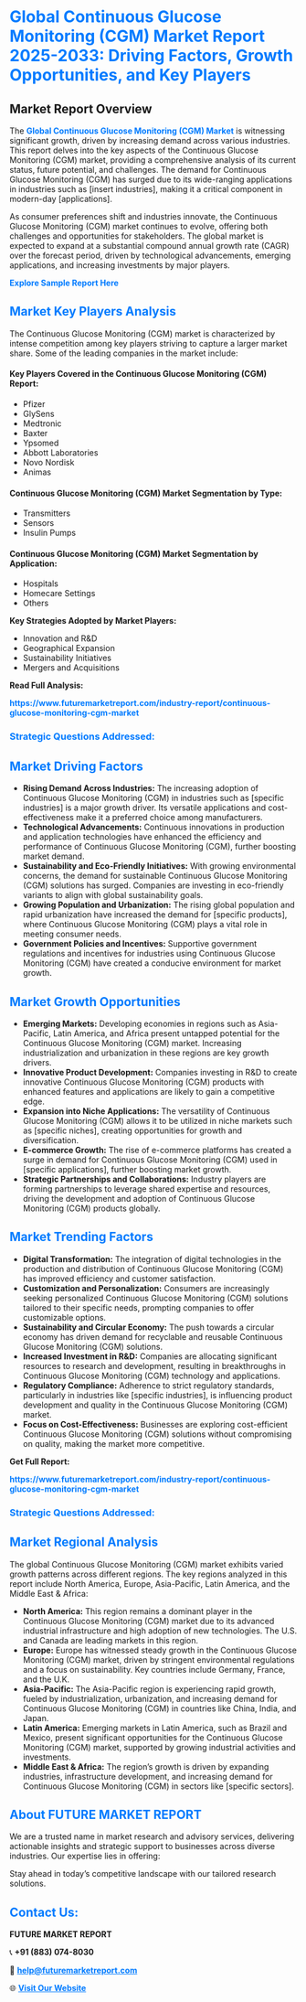 <h1 style="color: #007BFF;">Global Continuous Glucose Monitoring (CGM) Market Report 2025-2033: Driving Factors, Growth Opportunities, and Key Players</h1>

<section id="overview">
<h2>Market Report Overview</h2>
<p>The <a href="https://www.futuremarketreport.com/industry-report/continuous-glucose-monitoring-cgm-market" style="color: #007BFF; text-decoration: none;"><strong>Global Continuous Glucose Monitoring (CGM) Market</strong></a> is witnessing significant growth, driven by increasing demand across various industries. This report delves into the key aspects of the Continuous Glucose Monitoring (CGM) market, providing a comprehensive analysis of its current status, future potential, and challenges. The demand for Continuous Glucose Monitoring (CGM) has surged due to its wide-ranging applications in industries such as [insert industries], making it a critical component in modern-day [applications].</p>
<p>As consumer preferences shift and industries innovate, the Continuous Glucose Monitoring (CGM) market continues to evolve, offering both challenges and opportunities for stakeholders. The global market is expected to expand at a substantial compound annual growth rate (CAGR) over the forecast period, driven by technological advancements, emerging applications, and increasing investments by major players.</p>
</section>

<section id="overview">
<p><a href="https://www.futuremarketreport.com/request-sample/reportId=77173" style="color: #007BFF; text-decoration: none;"><strong>Explore Sample Report Here</strong></a></p>
</section>

<section id="key-players">
<h2 style="color: #007BFF;">Market Key Players Analysis</h2>
<p>The Continuous Glucose Monitoring (CGM) market is characterized by intense competition among key players striving to capture a larger market share. Some of the leading companies in the market include:</p>
<h4>Key Players Covered in the Continuous Glucose Monitoring (CGM) Report:</h4>
<ul><li>Pfizer</li><li>GlySens</li><li>Medtronic</li><li>Baxter</li><li>Ypsomed</li><li>Abbott Laboratories</li><li>Novo Nordisk</li><li>Animas</li></ul>
<h4>Continuous Glucose Monitoring (CGM) Market Segmentation by Type:</h4>
<ul><li>Transmitters</li><li>Sensors</li><li>Insulin Pumps</li></ul>

<h4>Continuous Glucose Monitoring (CGM) Market Segmentation by Application:</h4>
<ul><li>Hospitals</li><li>Homecare Settings</li><li>Others</li></ul>
<p><strong>Key Strategies Adopted by Market Players:</strong></p>
<ul>
<li>Innovation and R&D</li>
<li>Geographical Expansion</li>
<li>Sustainability Initiatives</li>
<li>Mergers and Acquisitions</li>
</ul>
</section>

<section>
<p><strong>Read Full Analysis: </strong></p><a href="https://www.futuremarketreport.com/industry-report/continuous-glucose-monitoring-cgm-market" style="color: #007BFF; text-decoration: none;"><strong>https://www.futuremarketreport.com/industry-report/continuous-glucose-monitoring-cgm-market</strong></a>
<h3 style="color: #007BFF;">Strategic Questions Addressed:</h3>
</section>

<section id="driving-factors">
<h2 style="color: #007BFF;">Market Driving Factors</h2>
<ul>
<li><strong>Rising Demand Across Industries:</strong> The increasing adoption of Continuous Glucose Monitoring (CGM) in industries such as [specific industries] is a major growth driver. Its versatile applications and cost-effectiveness make it a preferred choice among manufacturers.</li>
<li><strong>Technological Advancements:</strong> Continuous innovations in production and application technologies have enhanced the efficiency and performance of Continuous Glucose Monitoring (CGM), further boosting market demand.</li>
<li><strong>Sustainability and Eco-Friendly Initiatives:</strong> With growing environmental concerns, the demand for sustainable Continuous Glucose Monitoring (CGM) solutions has surged. Companies are investing in eco-friendly variants to align with global sustainability goals.</li>
<li><strong>Growing Population and Urbanization:</strong> The rising global population and rapid urbanization have increased the demand for [specific products], where Continuous Glucose Monitoring (CGM) plays a vital role in meeting consumer needs.</li>
<li><strong>Government Policies and Incentives:</strong> Supportive government regulations and incentives for industries using Continuous Glucose Monitoring (CGM) have created a conducive environment for market growth.</li>
</ul>
</section>

<section id="growth-opportunities">
<h2 style="color: #007BFF;">Market Growth Opportunities</h2>
<ul>
<li><strong>Emerging Markets:</strong> Developing economies in regions such as Asia-Pacific, Latin America, and Africa present untapped potential for the Continuous Glucose Monitoring (CGM) market. Increasing industrialization and urbanization in these regions are key growth drivers.</li>
<li><strong>Innovative Product Development:</strong> Companies investing in R&D to create innovative Continuous Glucose Monitoring (CGM) products with enhanced features and applications are likely to gain a competitive edge.</li>
<li><strong>Expansion into Niche Applications:</strong> The versatility of Continuous Glucose Monitoring (CGM) allows it to be utilized in niche markets such as [specific niches], creating opportunities for growth and diversification.</li>
<li><strong>E-commerce Growth:</strong> The rise of e-commerce platforms has created a surge in demand for Continuous Glucose Monitoring (CGM) used in [specific applications], further boosting market growth.</li>
<li><strong>Strategic Partnerships and Collaborations:</strong> Industry players are forming partnerships to leverage shared expertise and resources, driving the development and adoption of Continuous Glucose Monitoring (CGM) products globally.</li>
</ul>
</section>

<section id="trending-factors">
<h2 style="color: #007BFF;">Market Trending Factors</h2>
<ul>
<li><strong>Digital Transformation:</strong> The integration of digital technologies in the production and distribution of Continuous Glucose Monitoring (CGM) has improved efficiency and customer satisfaction.</li>
<li><strong>Customization and Personalization:</strong> Consumers are increasingly seeking personalized Continuous Glucose Monitoring (CGM) solutions tailored to their specific needs, prompting companies to offer customizable options.</li>
<li><strong>Sustainability and Circular Economy:</strong> The push towards a circular economy has driven demand for recyclable and reusable Continuous Glucose Monitoring (CGM) solutions.</li>
<li><strong>Increased Investment in R&D:</strong> Companies are allocating significant resources to research and development, resulting in breakthroughs in Continuous Glucose Monitoring (CGM) technology and applications.</li>
<li><strong>Regulatory Compliance:</strong> Adherence to strict regulatory standards, particularly in industries like [specific industries], is influencing product development and quality in the Continuous Glucose Monitoring (CGM) market.</li>
<li><strong>Focus on Cost-Effectiveness:</strong> Businesses are exploring cost-efficient Continuous Glucose Monitoring (CGM) solutions without compromising on quality, making the market more competitive.</li>
</ul>
</section>

<section>
<p><strong>Get Full Report: </strong></p><a href="https://www.futuremarketreport.com/industry-report/continuous-glucose-monitoring-cgm-market" style="color: #007BFF; text-decoration: none;"><strong>https://www.futuremarketreport.com/industry-report/continuous-glucose-monitoring-cgm-market</strong></a>
<h3 style="color: #007BFF;">Strategic Questions Addressed:</h3>
</section>


<section id="regional-analysis">
<h2 style="color: #007BFF;">Market Regional Analysis</h2>
<p>The global Continuous Glucose Monitoring (CGM) market exhibits varied growth patterns across different regions. The key regions analyzed in this report include North America, Europe, Asia-Pacific, Latin America, and the Middle East & Africa:</p>
<ul>
<li><strong>North America:</strong> This region remains a dominant player in the Continuous Glucose Monitoring (CGM) market due to its advanced industrial infrastructure and high adoption of new technologies. The U.S. and Canada are leading markets in this region.</li>
<li><strong>Europe:</strong> Europe has witnessed steady growth in the Continuous Glucose Monitoring (CGM) market, driven by stringent environmental regulations and a focus on sustainability. Key countries include Germany, France, and the U.K.</li>
<li><strong>Asia-Pacific:</strong> The Asia-Pacific region is experiencing rapid growth, fueled by industrialization, urbanization, and increasing demand for Continuous Glucose Monitoring (CGM) in countries like China, India, and Japan.</li>
<li><strong>Latin America:</strong> Emerging markets in Latin America, such as Brazil and Mexico, present significant opportunities for the Continuous Glucose Monitoring (CGM) market, supported by growing industrial activities and investments.</li>
<li><strong>Middle East & Africa:</strong> The region’s growth is driven by expanding industries, infrastructure development, and increasing demand for Continuous Glucose Monitoring (CGM) in sectors like [specific sectors].</li>
</ul>
</section>

<footer>
<h2 style="color: #007BFF;">About FUTURE MARKET REPORT</h2>
<p>We are a trusted name in market research and advisory services, delivering actionable insights and strategic support to businesses across diverse industries. Our expertise lies in offering:</p>

<p>Stay ahead in today’s competitive landscape with our tailored research solutions.</p>

<h2 style="color: #007BFF;">Contact Us:</h2>
<p><strong>FUTURE MARKET REPORT</strong></p>
<p>📞 <strong>+91 (883) 074-8030</strong></p>
<p>📧 <strong><a href="mailto:help@futuremarketreport.com" style="color: #007BFF;">help@futuremarketreport.com</a></strong></p>
<p>🌐 <strong><a href="https://www.futuremarketreport.com/" style="color: #007BFF;">Visit Our Website</a></strong></p>
</footer>
